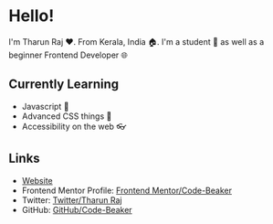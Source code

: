 # Hello!
I'm Tharun Raj ♥. From Kerala, India 🏠. I'm a student 🎒 as well as a beginner Frontend Developer 🌐

## Currently Learning
- Javascript 💛
- Advanced CSS things 💙
- Accessibility on the web 👓

## Links
- [Website](https://main--code-beaker-home.netlify.app/)
- Frontend Mentor Profile: [Frontend Mentor/Code-Beaker](https://www.frontendmentor.io/profile/Code-Beaker)
- Twitter: [Twitter/Tharun Raj](https://twitter.com/iamtharunraj)
- GitHub: [GitHub/Code-Beaker](https://github.com/Code-Beaker)
